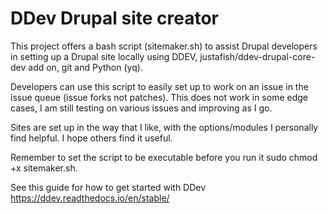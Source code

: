# DDev Drupal site creator
This project offers a bash script (sitemaker.sh) to assist Drupal developers in setting up a Drupal site locally using DDEV, justafish/ddev-drupal-core-dev add on, git and Python (yq).

Developers can use this script to easily set up to work on an issue in the issue queue (issue forks not patches).
This does not work in some edge cases, I am still testing on various issues and improving as I go.

Sites are set up in the way that I like, with the options/modules I personally find helpful. I hope others find it useful.

Remember to set the script to be executable before you run it sudo chmod +x sitemaker.sh.

See this guide for how to get started with DDev https://ddev.readthedocs.io/en/stable/
